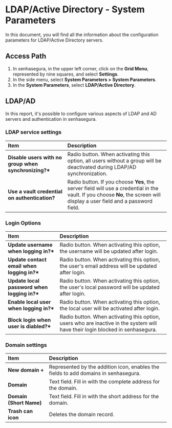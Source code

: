 # LDAP/Active Directory - System Parameters

In this document, you will find all the information about the configuration parameters for LDAP/Active Directory servers.

## **Access Path**

1. In senhasegura, in the upper left corner, click on the **Grid Menu**, represented by nine squares, and select **Settings**.  
2. In the side menu, select **System Parameters \> System Parameters**.  
3. In the **System Parameters**, select **LDAP/Active Directory**.

## **LDAP/AD**

In this report, it's possible to configure various aspects of LDAP and AD servers and authentication in senhasegura.

### **LDAP service settings**

| Item | Description |
| :---- | :---- |
| **Disable users with no group when synchronizing?\*** | Radio button. When activating this option, all users without a group will be deactivated during LDAP/AD synchronization. |
| **Use a vault credential on authentication?** | Radio button. If you choose **Yes**, the server field will use a credential in the vault. If you choose **No**, the screen will display a user field and a password field. |

### **Login Options**

| Item | Description |
| :---- | :---- |
| **Update username when logging in?\*** | Radio button. When activating this option, the username will be updated after login. |
| **Update contact email when logging in?\*** | Radio button. When activating this option, the user's email address will be updated after login. |
| **Update local password when logging in?\*** | Radio button. When activating this option, the user's local password will be updated after login. |
| **Enable local user when logging in?\*** | Radio button. When activating this option, the local user will be activated after login. |
| **Block login when user is diabled?\*** | Radio button. When activating this option, users who are inactive in the system will have their login blocked in senhasegura. |

### **Domain settings**

| Item | Description |
| :---- | :---- |
| **New domain \+** | Represented by the addition icon, enables the fields to add domains in senhasegura. |
| **Domain** | Text field. Fill in with the complete address for the domain. |
| **Domain (Short Name)** | Text field. Fill in with the short address for the domain. |
| **Trash can icon** | Deletes the domain record. |
